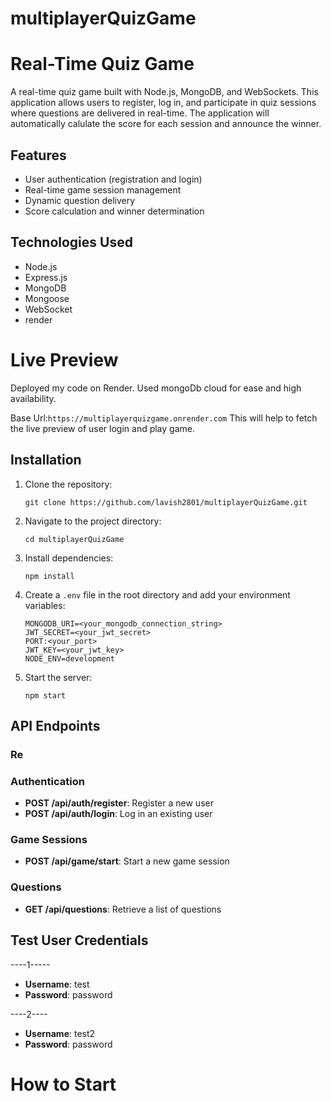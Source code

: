 # multiplayerQuizGame

# Real-Time Quiz Game

A real-time quiz game built with Node.js, MongoDB, and WebSockets. This application allows users to register, log in, and participate in quiz sessions where questions are delivered in real-time. The application will automatically calulate the score for each session and announce the winner.

## Features

- User authentication (registration and login)
- Real-time game session management
- Dynamic question delivery
- Score calculation and winner determination

## Technologies Used

- Node.js
- Express.js
- MongoDB
- Mongoose
- WebSocket
- render 

# Live Preview

Deployed my code on Render. Used mongoDb cloud for ease and high availability.

Base Url:`https://multiplayerquizgame.onrender.com`
This will help to fetch the live preview of user login and play game. 

## Installation

1. Clone the repository:
   ```
   git clone https://github.com/lavish2801/multiplayerQuizGame.git
   ```

2. Navigate to the project directory:
   ```
   cd multiplayerQuizGame
   ```

3. Install dependencies:
   ```
   npm install
   ```

4. Create a `.env` file in the root directory and add your environment variables:
   ```
   MONGODB_URI=<your_mongodb_connection_string>
   JWT_SECRET=<your_jwt_secret>
   PORT:<your_port>
   JWT_KEY=<your_jwt_key>
   NODE_ENV=development
   ```

5. Start the server:
   ```
   npm start
   ```

## API Endpoints

### Re

### Authentication

- **POST /api/auth/register**: Register a new user
- **POST /api/auth/login**: Log in an existing user

### Game Sessions

- **POST /api/game/start**: Start a new game session

### Questions

- **GET /api/questions**: Retrieve a list of questions

## Test User Credentials

----1-----
- **Username**: test
- **Password**: password

----2----
- **Username**: test2
- **Password**: password


# How to Start